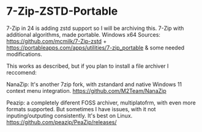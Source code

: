 # 7-Zip-ZSTD-Portable
7-Zip in 24 is adding zstd support so I will be archiving this.
7-Zip with additional algorithms, made portable. Windows x64 Sources: https://github.com/mcmilk/7-Zip-zstd + https://portableapps.com/apps/utilities/7-zip_portable &amp; some needed modifications.


This works as described, but if you plan to install a file archiver I reccomend:

NanaZip: It's another 7zip fork, with zstandard and native Windows 11 context menu integration. https://github.com/M2Team/NanaZip

Peazip: a completely diferent FOSS archiver, multiplatofrm, with even more formats supported. But sometimes I have issues, with it not inputing/outputing consistently. It's best on Linux. https://github.com/peazip/PeaZip/releases/
